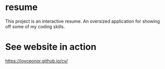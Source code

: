 # resume
This project is an interactive resume. An oversized application for showing off some of my coding skills.

# See website in action
https://joyceonor.github.io/cv/
